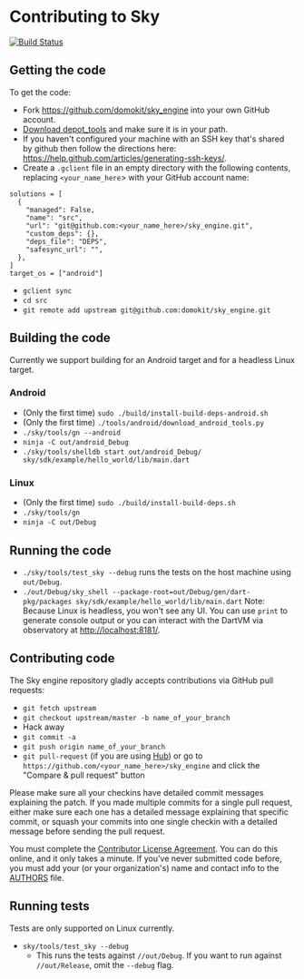 Contributing to Sky
===================

[![Build Status](https://travis-ci.org/domokit/sky_engine.svg)](https://travis-ci.org/domokit/sky_engine)

Getting the code
----------------

To get the code:

 * Fork https://github.com/domokit/sky_engine into your own GitHub account.
 * [Download depot_tools](http://www.chromium.org/developers/how-tos/install-depot-tools)
   and make sure it is in your path.
 * If you haven't configured your machine with an SSH key that's shared by github then
   follow the directions here: https://help.github.com/articles/generating-ssh-keys/.
 * Create a `.gclient` file in an empty directory with the following contents, replacing
   `<your_name_here`> with your GitHub account name:

```
solutions = [
  {
    "managed": False,
    "name": "src",
    "url": "git@github.com:<your_name_here>/sky_engine.git",
    "custom_deps": {},
    "deps_file": "DEPS",
    "safesync_url": "",
  },
]
target_os = ["android"]
```

 * `gclient sync`
 * `cd src`
 * `git remote add upstream git@github.com:domokit/sky_engine.git`

Building the code
-----------------

Currently we support building for an Android target and for a headless Linux
target.

### Android

* (Only the first time) `sudo ./build/install-build-deps-android.sh`
* (Only the first time) `./tools/android/download_android_tools.py`
* `./sky/tools/gn --android`
* `ninja -C out/android_Debug`
* `./sky/tools/shelldb start out/android_Debug/ sky/sdk/example/hello_world/lib/main.dart`

### Linux

* (Only the first time) `sudo ./build/install-build-deps.sh`
* `./sky/tools/gn`
* `ninja -C out/Debug`

Running the code
----------------

* `./sky/tools/test_sky --debug` runs the tests on the host machine using `out/Debug`.
* `./out/Debug/sky_shell --package-root=out/Debug/gen/dart-pkg/packages sky/sdk/example/hello_world/lib/main.dart`
  Note: Because Linux is headless, you won't see any UI. You can use `print` to generate console output or you can interact with the DartVM via observatory at [http://localhost:8181/](http://localhost:8181/).

Contributing code
-----------------

The Sky engine repository gladly accepts contributions via GitHub pull requests:

 * `git fetch upstream`
 * `git checkout upstream/master -b name_of_your_branch`
 * Hack away
 * `git commit -a`
 * `git push origin name_of_your_branch`
 * `git pull-request` (if you are using [Hub](http://github.com/github/hub/)) or go to `https://github.com/<your_name_here>/sky_engine` and click the
   "Compare & pull request" button

Please make sure all your checkins have detailed commit messages explaining the patch.
If you made multiple commits for a single pull request, either make sure each one has a detailed
message explaining that specific commit, or squash your commits into one single checkin with a
detailed message before sending the pull request.

You must complete the
[Contributor License Agreement](https://cla.developers.google.com/clas).
You can do this online, and it only takes a minute.
If you've never submitted code before, you must add your (or your
organization's) name and contact info to the [AUTHORS](AUTHORS) file.

Running tests
-------------

Tests are only supported on Linux currently.

 * ``sky/tools/test_sky --debug``
   * This runs the tests against ``//out/Debug``. If you want to run against
     ``//out/Release``, omit the ``--debug`` flag.
